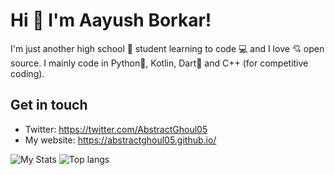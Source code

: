 # Hi 👋 I'm Aayush Borkar!
I'm just another high school 🏫 student learning to code 💻 and I love 💘 open source. I mainly code in Python🐍, Kotlin, Dart🎯 and C++ (for competitive coding).

## Get in touch
- Twitter: https://twitter.com/AbstractGhoul05
- My website: https://abstractghoul05.github.io/

![My Stats](https://github-readme-stats.vercel.app/api?username=aayushborkar1)
![Top langs](https://github-readme-stats.vercel.app/api/top-langs/?username=aayushborkar1&layout=compact)
